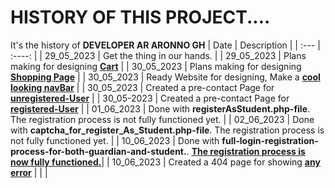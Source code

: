 # HISTORY OF THIS PROJECT....

It's the history of __DEVELOPER AR ARONNO GH__
| Date        | Description |
| :---        |    :----:   |
| 29_05_2023      | Get the thing in our hands. |
| 29_05_2023      | Plans making for designing __[Cart](Cart.md)__  |
| 30_05_2023   | Plans making for designing __[Shopping Page](shoppingPage.md)__          |
| 30_05_2023   | Ready Website for designing, Make a  __[cool looking navBar](https://aronno000.github.io/medical-our-dream-aronno/)__          |
| 30_05_2023   | Created a pre-contact Page for __[unregistered-User](./contactPage.md)__         |
| 30_05-2023   | Created a pre-contact Page for __[registered-User](./contactPage.md)__          |
| 01_06_2023   | Done with __registerAsStudent.php-file__.  The registration process is not fully functioned yet. |
| 02_06_2023   | Done with __captcha_for_register_As_Student.php-file__.  The registration process is not fully functioned yet. |
| 10_06_2023   | Done with __full-login-registration-process-for-both-guardian-and-student.__.  __[The registration process is now fully functioned.](#)__|
| 10_06_2023   | Created a 404 page for showing __[any error](#)__         |
|   |  



<!-- =================================================================================================================
========================================================================================================================
======================================================================================================================= -->
